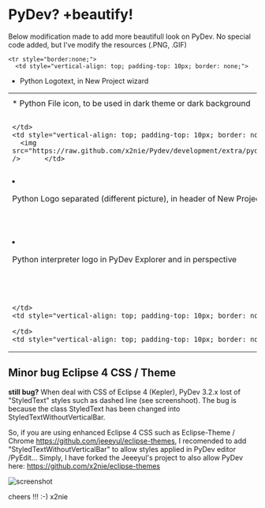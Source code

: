 # PyDev? +beautify!
Below modification made to add more beautifull look on PyDev.
No special code added, but I've modify the resources (.PNG, .GIF)


<table style="border: none;">
  <tbody>
    <tr style="border:none;">
      <td style="vertical-align: top; padding-top: 10px; border: none;">
* Python File icon, to be used in dark theme or dark background
      </td>
      <td style="vertical-align: top; padding-top: 10px; border: none;">
		<img src="https://raw.github.com/x2nie/Pydev/development/extra/python_file_icon_bug.png" />
      </td>
      <td style="vertical-align: top; padding-top: 10px; border: none;">
		<img src="https://raw.github.com/x2nie/Pydev/development/extra/python_file_icon_bugfixed.png" />
      </td>
    </tr>

    <tr style="border:none;">
      <td style="vertical-align: top; padding-top: 10px; border: none;">
* Python Logotext, in New Project wizard
      </td>
      <td style="vertical-align: top; padding-top: 10px; border: none;">

      </td>
      <td style="vertical-align: top; padding-top: 10px; border: none;">
		<img src="https://raw.github.com/x2nie/Pydev/development/extra/pydev_newprojectwizard1.png" />      </td>
    </tr>

    <tr style="border:none;">
      <td style="vertical-align: top; padding-top: 10px; border: none;">
* Python Logo separated (different picture), in header of New Project wizard
      </td>
      <td style="vertical-align: top; padding-top: 10px; border: none;">

      </td>
      <td style="vertical-align: top; padding-top: 10px; border: none;">
		<img src="https://raw.github.com/x2nie/Pydev/development/extra/pydev_newprojectwizard2.png" />      </td>
    </tr>

    <tr style="border:none;">
      <td style="vertical-align: top; padding-top: 10px; border: none;">
* Python interpreter logo in PyDev Explorer and in perspective
      </td>
      <td style="vertical-align: top; padding-top: 10px; border: none;">

      </td>
      <td style="vertical-align: top; padding-top: 10px; border: none;">
		<img src="https://raw.github.com/x2nie/Pydev/development/extra/python_icon_in_explorer.png" />      </td>
    </tr>

    <tr style="border:none;">
      <td style="vertical-align: top; padding-top: 10px; border: none;">

      </td>
      <td style="vertical-align: top; padding-top: 10px; border: none;">

      </td>
      <td style="vertical-align: top; padding-top: 10px; border: none;">
	</td>
    </tr>
  </tbody>
</table>

## Minor bug Eclipse 4 CSS / Theme
<b>still bug?</b>
When deal with CSS of Eclipse 4 (Kepler), PyDev 3.2.x lost of "StyledText" styles such as dashed line (see screenshoot).
The bug is because the class StyledText has been changed into StyledTextWithoutVerticalBar.

So, if you are using enhanced Eclipse 4 CSS such as Eclipse-Theme / Chrome  https://github.com/jeeeyul/eclipse-themes,
I recomended to add "StyledTextWithoutVerticalBar" to allow styles applied in PyDev editor /PyEdit...
Simply, I have forked the Jeeeyul's project to also allow PyDev here: https://github.com/x2nie/eclipse-themes

![screenshot](https://raw.github.com/x2nie/Pydev/development/extra/pyeditor_css_bug.png)

cheers !!!
:-)
x2nie

